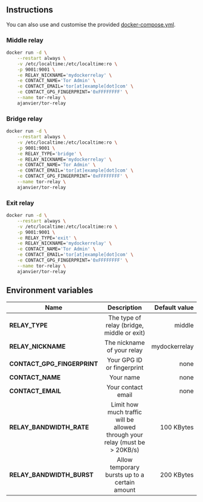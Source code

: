 ## Instructions

You can also use and customise the provided [docker-compose.yml](https://github.com/ajanvier/docker-tor-relay/blob/master/docker-compose.yml).

### Middle relay

```bash
docker run -d \
	--restart always \
	-v /etc/localtime:/etc/localtime:ro \
	-p 9001:9001 \
	-e RELAY_NICKNAME='mydockerrelay' \
	-e CONTACT_NAME='Tor Admin' \
	-e CONTACT_EMAIL='tor[at]example[dot]com' \
	-e CONTACT_GPG_FINGERPRINT='0xFFFFFFFF' \
	--name tor-relay \
	ajanvier/tor-relay
```

### Bridge relay


```bash
docker run -d \
	--restart always \
	-v /etc/localtime:/etc/localtime:ro \
	-p 9001:9001 \
    -e RELAY_TYPE='bridge' \
	-e RELAY_NICKNAME='mydockerrelay' \
	-e CONTACT_NAME='Tor Admin' \
	-e CONTACT_EMAIL='tor[at]example[dot]com' \
	-e CONTACT_GPG_FINGERPRINT='0xFFFFFFFF' \
	--name tor-relay \
	ajanvier/tor-relay
```

### Exit relay

```bash
docker run -d \
	--restart always \
	-v /etc/localtime:/etc/localtime:ro \
	-p 9001:9001 \
    -e RELAY_TYPE='exit' \
	-e RELAY_NICKNAME='mydockerrelay' \
	-e CONTACT_NAME='Tor Admin' \
	-e CONTACT_EMAIL='tor[at]example[dot]com' \
	-e CONTACT_GPG_FINGERPRINT='0xFFFFFFFF' \
	--name tor-relay \
	ajanvier/tor-relay
```

## Environment variables

| Name                         | Description                                                                  | Default value |
| ---------------------------- |:----------------------------------------------------------------------------:| -------------:|
| **RELAY_TYPE**               | The type of relay (bridge, middle or exit)                                   | middle        |
| **RELAY_NICKNAME**           | The nickname of your relay                                                   | mydockerrelay |
| **CONTACT_GPG_FINGERPRINT**  | Your GPG ID or fingerprint                                                   | none          |
| **CONTACT_NAME**             | Your name                                                                    | none          |
| **CONTACT_EMAIL**            | Your contact email                                                           | none          |
| **RELAY_BANDWIDTH_RATE**     | Limit how much traffic will be allowed through your relay (must be > 20KB/s) | 100 KBytes    |
| **RELAY_BANDWIDTH_BURST**    | Allow temporary bursts up to a certain amount                                | 200 KBytes    |
